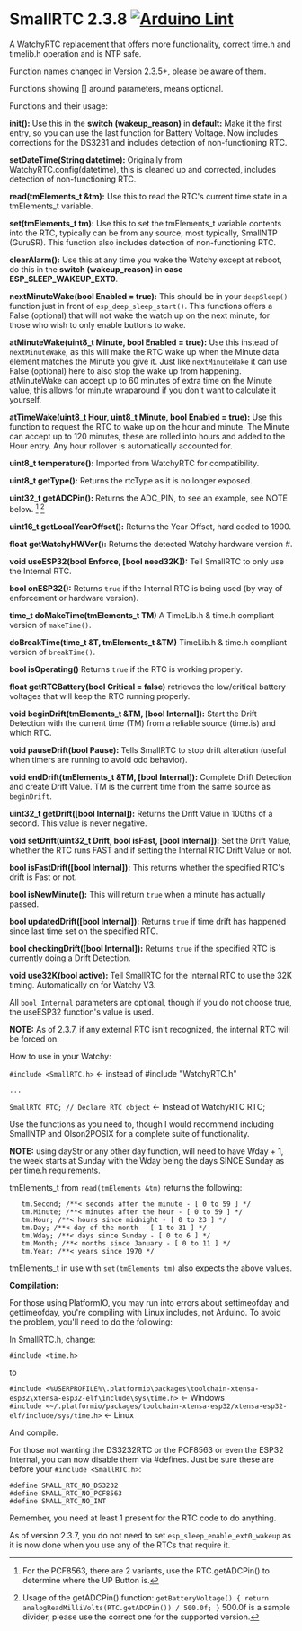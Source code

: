 # SmallRTC 2.3.8  [![Arduino Lint](https://github.com/GuruSR/SmallRTC/actions/workflows/main.yml/badge.svg)](https://github.com/GuruSR/SmallRTC/actions/workflows/main.yml)
A WatchyRTC replacement that offers more functionality, correct time.h and timelib.h operation and is NTP safe.

Function names changed in Version 2.3.5+, please be aware of them.

Functions showing [] around parameters, means optional.

Functions and their usage:

**init():**  Use this in the **switch (wakeup_reason)** in **default:**  Make it the first entry, so you can use the last function for Battery Voltage.  Now includes corrections for the DS3231 and includes detection of non-functioning RTC.

**setDateTime(String datetime):**  Originally from WatchyRTC.config(datetime), this is cleaned up and corrected, includes detection of non-functioning RTC.

**read(tmElements_t &tm):**  Use this to read the RTC's current time state in a tmElements_t variable.

**set(tmElements_t tm):**  Use this to set the tmElements_t variable contents into the RTC, typically can be from any source, most typically, SmallNTP (GuruSR).  This function also includes detection of non-functioning RTC.

**clearAlarm():**  Use this at any time you wake the Watchy except at reboot, do this in the **switch (wakeup_reason)** in **case ESP_SLEEP_WAKEUP_EXT0**.

**nextMinuteWake(bool Enabled = true):**  This should be in your `deepSleep()` function just in front of `esp_deep_sleep_start()`.  This functions offers a False (optional) that will not wake the watch up on the next minute, for those who wish to only enable buttons to wake.

**atMinuteWake(uint8_t Minute, bool Enabled = true):**
Use this instead of `nextMinuteWake`, as this will make the RTC wake up when the Minute data element matches the Minute you give it.  Just like `nextMinuteWake` it can use False (optional) here to also stop the wake up from happening.  atMinuteWake can accept up to 60 minutes of extra time on the Minute value, this allows for minute wraparound if you don't want to calculate it yourself.

**atTimeWake(uint8_t Hour, uint8_t Minute, bool Enabled = true):**
Use this function to request the RTC to wake up on the hour and minute.  The Minute can accept up to 120 minutes, these are rolled into hours and added to the Hour entry.  Any hour rollover is automatically accounted for.

**uint8_t temperature():** Imported from WatchyRTC for compatibility.

**uint8_t getType():**  Returns the rtcType as it is no longer exposed.

**uint32_t getADCPin():**  Returns the ADC_PIN, to see an example, see NOTE below. [^1] [^2]

**uint16_t getLocalYearOffset():**  Returns the Year Offset, hard coded to 1900.

**float getWatchyHWVer():**  Returns the detected Watchy hardware version #.

**void useESP32(bool Enforce, [bool need32K]):**  Tell SmallRTC to only use the Internal RTC.

**bool onESP32():**  Returns `true` if the Internal RTC is being used (by way of enforcement or hardware version).

**time_t doMakeTime(tmElements_t TM)** A TimeLib.h & time.h compliant version of `makeTime()`.

**doBreakTime(time_t &T, tmElements_t &TM)**  TimeLib.h & time.h compliant version of `breakTime()`.

**bool isOperating()** Returns `true` if the RTC is working properly.

**float getRTCBattery(bool Critical = false)** retrieves the low/critical battery voltages that will keep the RTC running properly.

**void beginDrift(tmElements_t &TM, [bool Internal]):**  Start the Drift Detection with the current time (TM) from a reliable source (time.is) and which RTC.

**void pauseDrift(bool Pause):**  Tells SmallRTC to stop drift alteration (useful when timers are running to avoid odd behavior).

**void endDrift(tmElements_t &TM, [bool Internal]):**  Complete Drift Detection and create Drift Value.  TM is the current time from the same source as `beginDrift`.

**uint32_t getDrift([bool Internal]):**  Returns the Drift Value in 100ths of a second.  This value is never negative.

**void setDrift(uint32_t Drift, bool isFast, [bool Internal]):**  Set the Drift Value, whether the RTC runs FAST and if setting the Internal RTC Drift Value or not.

**bool isFastDrift([bool Internal]):**  This returns whether the specified RTC's drift is Fast or not.

**bool isNewMinute():**  This will return `true` when a minute has actually passed.

**bool updatedDrift([bool Internal]):**  Returns `true` if time drift has happened since last time set on the specified RTC.

**bool checkingDrift([bool Internal]):**  Returns `true` if the specified RTC is currently doing a Drift Detection.

**void use32K(bool active):**  Tell SmallRTC for the Internal RTC to use the 32K timing.  Automatically on for Watchy V3.

[^2]:  Usage of the getADCPin() function:   `getBatteryVoltage() { return analogReadMilliVolts(RTC.getADCPin()) / 500.0f; }`  500.0f is a sample divider, please use the correct one for the supported version.

[^1]:  For the PCF8563, there are 2 variants, use the RTC.getADCPin() to determine where the UP Button is.

All `bool Internal` parameters are optional, though if you do not choose true, the useESP32 function's value is used.

**NOTE:**  As of 2.3.7, if any external RTC isn't recognized, the internal RTC will be forced on.

How to use in your Watchy:

`#include <SmallRTC.h>` <- instead of #include "WatchyRTC.h"

`...`

`SmallRTC RTC; // Declare RTC object` <- Instead of WatchyRTC RTC;

Use the functions as you need to, though I would recommend including SmallNTP and Olson2POSIX for a complete suite of functionality.

**NOTE:**  using dayStr or any other day function, will need to have Wday + 1, the week starts at Sunday with the Wday being the days SINCE Sunday as per time.h requirements.

tmElements_t from `read(tmElements &tm)` returns the following:

```
   tm.Second; /**< seconds after the minute - [ 0 to 59 ] */
   tm.Minute; /**< minutes after the hour - [ 0 to 59 ] */
   tm.Hour; /**< hours since midnight - [ 0 to 23 ] */
   tm.Day; /**< day of the month - [ 1 to 31 ] */
   tm.Wday; /**< days since Sunday - [ 0 to 6 ] */
   tm.Month; /**< months since January - [ 0 to 11 ] */
   tm.Year; /**< years since 1970 */
```

tmElements_t in use with `set(tmElements tm)` also expects the above values.

**Compilation:**

For those using PlatformIO, you may run into errors about settimeofday and gettimeofday, you're compiling with Linux includes, not Arduino.  To avoid the problem, you'll need to do the following:

In SmallRTC.h, change:

`#include <time.h>`
  
to 
  
`#include <%USERPROFILE%\.platformio\packages\toolchain-xtensa-esp32\xtensa-esp32-elf\include\sys\time.h>`  <- Windows  
`#include <~/.platformio/packages/toolchain-xtensa-esp32/xtensa-esp32-elf/include/sys/time.h>`  <- Linux

And compile.

For those not wanting the DS3232RTC or the PCF8563 or even the ESP32 Internal, you can now disable them via #defines.
Just be sure these are before your `#include <SmallRTC.h>`:

`#define SMALL_RTC_NO_DS3232`  
`#define SMALL_RTC_NO_PCF8563`  
`#define SMALL_RTC_NO_INT`

Remember, you need at least 1 present for the RTC code to do anything.

As of version 2.3.7, you do not need to set `esp_sleep_enable_ext0_wakeup` as it is now done when you use any of the RTCs that require it.
